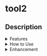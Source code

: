 # tool2

<h2> Description </h2>

<details>
  <summary> Features</summary>
  <p> Feature 1 </p>
  <p> Feature 2 </p>
  <p> Feature 3 </p>
</details>


<details>
  <summary> How to Use </summary>
  <p> Step 1 </p>
  <p> Step 2 </p>
  <p> Spte 3 </p>
</details>

<details>
  <summary> Enhancement </summary>
  <p> Enhancement 1 </p>
  <p> Enhancement 2 </p>
  <p> Enhancement 3 </p>
</details>
